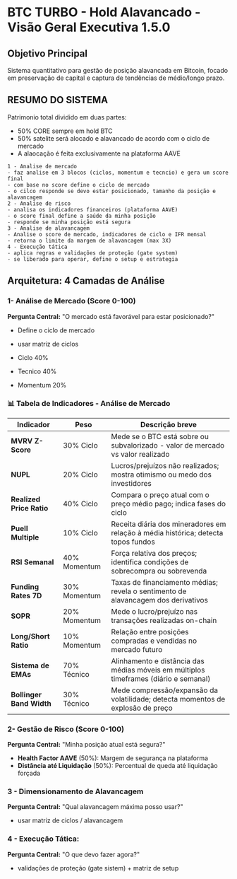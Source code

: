 #  BTC TURBO - Hold Alavancado - Visão Geral Executiva 1.5.0

## Objetivo Principal
Sistema quantitativo para gestão de posição alavancada em Bitcoin, focado em preservação de capital e captura de tendências de médio/longo prazo.

## RESUMO DO SISTEMA

Patrimonio total dividido em duas partes:
- 50% CORE sempre em hold BTC
- 50% satelite será alocado e alavancado de acordo com o ciclo de mercado
- A alaocação é feita exclusivamente na plataforma AAVE

```
1 - Analise de mercado 
- faz analise em 3 blocos (ciclos, momentum e tecncio) e gera um score final
- com base no score define o ciclo de mercado 
- o cilco responde se devo estar posicionado, tamanho da posição e alavancagem
2 - Analise de risco
- analisa os indicadores financeiros (plataforma AAVE)
- o score final define a saúde da minha posição
- responde se minha posição está segura
3 - Analise de alavancagem
- Analise o score de mercado, indicadores de ciclo e IFR mensal
- retorna o limite da margem de alavancagem (max 3X)
4 - Execução tática
- aplica regras e validações de proteção (gate system)
- se liberado para operar, define o setup e estrategia
```

## Arquitetura: 4 Camadas de Análise

### 1- Análise de Mercado (Score 0-100)
**Pergunta Central:** "O mercado está favorável para estar posicionado?"
- Define o ciclo de mercado
- usar matriz de ciclos

- Ciclo 40%
- Tecnico 40%
- Momentum 20%

### 📊 Tabela de Indicadores - Análise de Mercado

| Indicador                     | Peso         | Descrição breve |
|------------------------------|--------------|------------------|
| **MVRV Z-Score**             | 30% Ciclo    | Mede se o BTC está sobre ou subvalorizado - valor de mercado vs valor realizado |
| **NUPL**                     | 20% Ciclo    | Lucros/prejuízos não realizados; mostra otimismo ou medo dos investidores |
| **Realized Price Ratio**     | 40% Ciclo    | Compara o preço atual com o preço médio pago; indica fases do ciclo |
| **Puell Multiple**           | 10% Ciclo    | Receita diária dos mineradores em relação à média histórica; detecta topos  fundos |
| **RSI Semanal**              | 40% Momentum | Força relativa dos preços; identifica condições de sobrecompra ou sobrevenda |
| **Funding Rates 7D**         | 30% Momentum | Taxas de financiamento médias; revela o sentimento de alavancagem dos derivativos |
| **SOPR**                     | 20% Momentum | Mede o lucro/prejuízo nas transações realizadas on-chain |
| **Long/Short Ratio**         | 10% Momentum | Relação entre posições compradas e vendidas no mercado futuro |
| **Sistema de EMAs**          | 70% Técnico  | Alinhamento e distância das médias móveis em múltiplos timeframes (diário e semanal) |
| **Bollinger Band Width**     | 30% Técnico  | Mede compressão/expansão da volatilidade; detecta momentos de explosão de preço |


### 2- Gestão de Risco (Score 0-100)
**Pergunta Central:** "Minha posição atual está segura?"

- **Health Factor AAVE** (50%): Margem de segurança na plataforma
- **Distância até Liquidação** (50%): Percentual de queda até liquidação forçada

### 3 - Dimensionamento de Alavancagem

**Pergunta Central:** "Qual alavancagem máxima posso usar?"

- usar matriz de ciclos / alavancagem

### 4 - Execução Tática:

**Pergunta Central:** "O que devo fazer agora?"
- validações de proteção (gate sistem) + matriz de setup